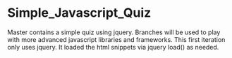 Simple_Javascript_Quiz
======================

Master contains a simple quiz using jquery.  Branches will be used to play with more advanced javascript libraries and frameworks.  This first iteration only uses jquery.  It loaded the html snippets via jquery load() as needed.

